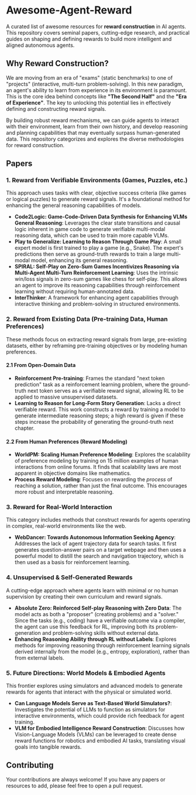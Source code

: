# Awesome-Agent-Reward

A curated list of awesome resources for **reward construction** in AI agents. This repository covers seminal papers, cutting-edge research, and practical guides on shaping and defining rewards to build more intelligent and aligned autonomous agents.

## Why Reward Construction?

We are moving from an era of "exams" (static benchmarks) to one of "projects" (interactive, multi-turn problem-solving). In this new paradigm, an agent's ability to learn from experience in its environment is paramount. This is the core idea behind concepts like **"The Second Half"** and the **"Era of Experience"**. The key to unlocking this potential lies in effectively defining and constructing reward signals.

By building robust reward mechanisms, we can guide agents to interact with their environment, learn from their own history, and develop reasoning and planning capabilities that may eventually surpass human-generated data. This repository categorizes and explores the diverse methodologies for reward construction.

## Papers

### 1\. Reward from Verifiable Environments (Games, Puzzles, etc.)

This approach uses tasks with clear, objective success criteria (like games or logical puzzles) to generate reward signals. It's a foundational method for enhancing the general reasoning capabilities of models.

  * **Code2Logic: Game-Code-Driven Data Synthesis for Enhancing VLMs General Reasoning**: Leverages the clear state transitions and causal logic inherent in game code to generate verifiable multi-modal reasoning data, which can be used to train more capable VLMs.
  * **Play to Generalize: Learning to Reason Through Game Play**: A small expert model is first trained to play a game (e.g., Snake). The expert's predictions then serve as ground-truth rewards to train a large multi-modal model, enhancing its general reasoning.
  * **SPIRAL: Self-Play on Zero-Sum Games Incentivizes Reasoning via Multi-Agent Multi-Turn Reinforcement Learning**: Uses the intrinsic win/loss signals in zero-sum games like chess for self-play. This allows an agent to improve its reasoning capabilities through reinforcement learning without requiring human-annotated data.
  * **InterThinker**: A framework for enhancing agent capabilities through interactive thinking and problem-solving in structured environments.

### 2\. Reward from Existing Data (Pre-training Data, Human Preferences)

These methods focus on extracting reward signals from large, pre-existing datasets, either by reframing pre-training objectives or by modeling human preferences.

#### 2.1 From Open-Domain Data

  * **Reinforcement Pre-training**: Frames the standard "next token prediction" task as a reinforcement learning problem, where the ground-truth next token serves as a verifiable reward signal, allowing RL to be applied to massive unsupervised datasets.
  * **Learning to Reason for Long-Form Story Generation**: Lacks a direct verifiable reward. This work constructs a reward by training a model to generate intermediate reasoning steps; a high reward is given if these steps increase the probability of generating the ground-truth next chapter.

#### 2.2 From Human Preferences (Reward Modeling)

  * **WorldPM: Scaling Human Preference Modeling**: Explores the scalability of preference modeling by training on 15 million examples of human interactions from online forums. It finds that scalability laws are most apparent in objective domains like mathematics.
  * **Process Reward Modeling**: Focuses on rewarding the *process* of reaching a solution, rather than just the final outcome. This encourages more robust and interpretable reasoning.

### 3\. Reward for Real-World Interaction

This category includes methods that construct rewards for agents operating in complex, real-world environments like the web.

  * **WebDancer: Towards Autonomous Information Seeking Agency**: Addresses the lack of agent trajectory data for search tasks. It first generates question-answer pairs on a target webpage and then uses a powerful model to distill the search and navigation trajectory, which is then used as a basis for reinforcement learning.

### 4\. Unsupervised & Self-Generated Rewards

A cutting-edge approach where agents learn with minimal or no human supervision by creating their own curriculum and reward signals.

  * **Absolute Zero: Reinforced Self-play Reasoning with Zero Data**: The model acts as both a "proposer" (creating problems) and a "solver." Since the tasks (e.g., coding) have a verifiable outcome via a compiler, the agent can use this feedback for RL, improving both its problem-generation and problem-solving skills without external data.
  * **Enhancing Reasoning Ability through RL without Labels**: Explores methods for improving reasoning through reinforcement learning signals derived internally from the model (e.g., entropy, exploration), rather than from external labels.

### 5\. Future Directions: World Models & Embodied Agents

This frontier explores using simulators and advanced models to generate rewards for agents that interact with the physical or simulated world.

  * **Can Language Models Serve as Text-Based World Simulators?**: Investigates the potential of LLMs to function as simulators for interactive environments, which could provide rich feedback for agent training.
  * **VLM for Embodied Intelligence Reward Construction**: Discusses how Vision-Language Models (VLMs) can be leveraged to create dense reward functions for robotics and embodied AI tasks, translating visual goals into tangible rewards.

## Contributing

Your contributions are always welcome\! If you have any papers or resources to add, please feel free to open a pull request.

